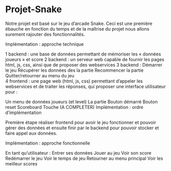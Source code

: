 # Projet-Snake

Notre projet est basé sur le jeu d’arcade Snake. Ceci est une première ébauche en fonction du temps et de la maîtrise du projet nous allons surement rajouter des fonctionnalités.
 
Implémentation : approche technique
 
1 backend : une base de données permettant de mémoriser les « données joueurs » et score
2 backend : un serveur web capable de fournir les pages html, js, css, ainsi que de proposer des webservices
3 backend :    	Démarrer le jeu
                           	Récupérer les données des la partie
                           	Recommencer la partie
                           	Quitter/retourner au menu du jeu  
4 frontend : une page web (html, js, css) permettant d’appeler les webservices et de traiter les réponses, qui proposer une interface utilisateur pour :
 
Un menu de données joueurs (et level)
La partie
Bouton démarré
Bouton reset
Scoreboard
Touche
(A COMPLETER)
Implémentation : ordre d’implémentation
 
Première étape réaliser frontend pour avoir le jeu fonctionner et pouvoir gérer des données et ensuite finir par le backend pour pouvoir stocker et faire appel aux données.
 
Implémentation : approche fonctionnelle
 
En tant qu’utilisateur :
Entrer ses données
Jouer au jeu
Voir son score
Redémarrer le jeu
Voir le temps de jeu
Retourner au menu principal
Voir les meilleur scores
                           	
                               


